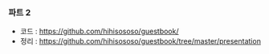 ### 파트 2
* 코드 : https://github.com/hihisososo/guestbook/
* 정리 : https://github.com/hihisososo/guestbook/tree/master/presentation

